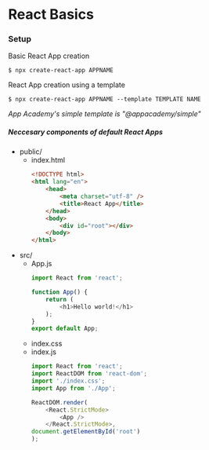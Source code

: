 # React Basics

### Setup

Basic React App creation
```
$ npx create-react-app APPNAME
```

React App creation using a template
```
$ npx create-react-app APPNAME --template TEMPLATE NAME
```
*App Academy's simple template is "@appacademy/simple"*

##### Neccesary components of default React Apps
- public/
    - index.html
        ```html
        <!DOCTYPE html>
        <html lang="en">
            <head>
                <meta charset="utf-8" />
                <title>React App</title>
            </head>
            <body>
                <div id="root"></div>
            </body>
        </html>
        ```
- src/
    - App.js
        ```js
        import React from 'react';

        function App() {
            return (
                <h1>Hello world!</h1>
            );
        }
        export default App;
        ```
    - index.css
    - index.js
        ```js
        import React from 'react';
        import ReactDOM from 'react-dom';
        import './index.css';
        import App from './App';

        ReactDOM.render(
            <React.StrictMode>
                <App />
            </React.StrictMode>,
        document.getElementById('root')
        );
        ```